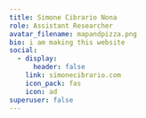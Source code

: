 ```yaml
---
title: Simone Cibrario Nona
role: Assistant Researcher
avatar_filename: mapandpizza.png
bio: i am making this website
social:
  - display:
      header: false
    link: simonecibrario.com
    icon_pack: fas
    icon: ad
superuser: false
---
```

